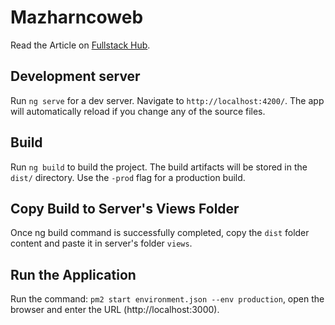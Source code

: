 
# Mazharncoweb

Read the Article on [Fullstack Hub](https://fullstackhub.io/viewArticle/5a9c5027184fff2828b5f67d).

## Development server

Run `ng serve` for a dev server. Navigate to `http://localhost:4200/`. The app will automatically reload if you change any of the source files.

## Build

Run `ng build` to build the project. The build artifacts will be stored in the `dist/` directory. Use the `-prod` flag for a production build.

## Copy Build to Server's Views Folder

Once ng build command is successfully completed, copy the `dist` folder content and paste it in server's folder `views`.

## Run the Application

Run the command: `pm2 start environment.json --env production`, open the browser and enter the URL (http://localhost:3000).

